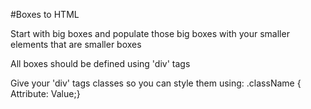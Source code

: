 #Boxes to HTML

Start with big boxes and populate those big boxes with your smaller elements that are smaller boxes

All boxes should be defined using 'div' tags

Give your 'div' tags classes so you can style them using: .className { Attribute: Value;}
